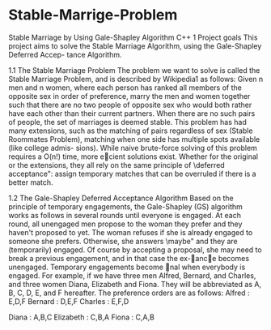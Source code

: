 # Stable-Marrige-Problem
Stable Marriage by Using Gale-Shapley Algorithm C++
1 Project goals
This project aims to solve the Stable Marriage Algorithm, using the Gale-Shapley Deferred Accep-
tance Algorithm.

1.1 The Stable Marriage Problem
The problem we want to solve is called the Stable Marriage Problem, and is described by Wikipedia1
as follows:
Given n men and n women, where each person has ranked all members of the opposite
sex in order of preference, marry the men and women together such that there are no
two people of opposite sex who would both rather have each other than their current
partners. When there are no such pairs of people, the set of marriages is deemed stable.
This problem has had many extensions, such as the matching of pairs regardless of sex (Stable
Roommates Problem), matching when one side has multiple spots available (like college admis-
sions).
While naive brute-force solving of this problem requires a O(n!) time, more ecient solutions
exist. Whether for the original or the extensions, they all rely on the same principle of \deferred
acceptance": assign temporary matches that can be overruled if there is a better match.

1.2 The Gale-Shapley Deferred Acceptance Algorithm
Based on the principle of temporary engagements, the Gale-Shapley (GS) algorithm works as
follows in several rounds until everyone is engaged.
At each round, all unengaged men propose to the woman they prefer and they haven't proposed to
yet. The woman refuses if she is already engaged to someone she prefers. Otherwise, she answers
\maybe" and they are (temporarily) engaged. Of course by accepting a proposal, she may need
to break a previous engagement, and in that case the ex-ance becomes unengaged. Temporary
engagements become nal when everybody is engaged.
For example, if we have three men Alfred, Bernard, and Charles, and three women Diana, Elizabeth
and Fiona. They will be abbreviated as A, B, C, D, E, and F hereafter. The preference orders
are as follows:
Alfred : E,D,F
Bernard : D,E,F
Charles : E,F,D

Diana : A,B,C
Elizabeth : C,B,A
Fiona : C,A,B
